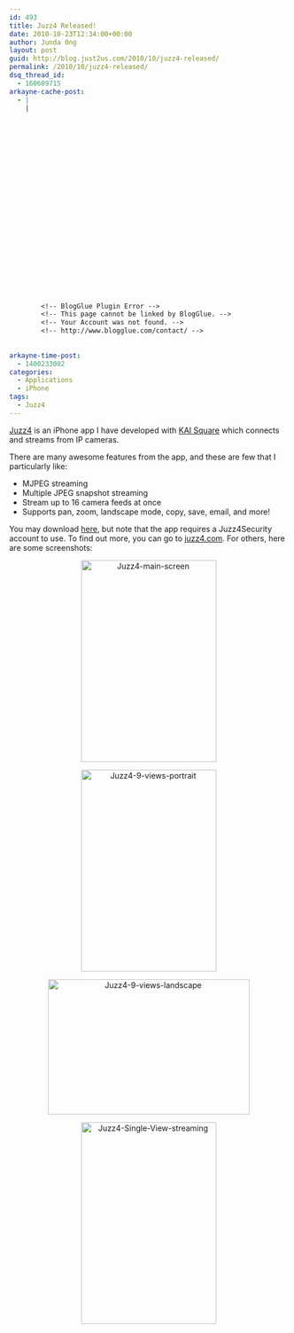 ```yaml
---
id: 493
title: Juzz4 Released!
date: 2010-10-23T12:34:00+00:00
author: Junda Ong
layout: post
guid: http://blog.just2us.com/2010/10/juzz4-released/
permalink: /2010/10/juzz4-released/
dsq_thread_id:
  - 160609715
arkayne-cache-post:
  - |
    |
        
        
        
        
        
        
        
        
        
        
        
        
        
        
        
        
        
        
        
        
        
        
        
        <!-- BlogGlue Plugin Error -->
        <!-- This page cannot be linked by BlogGlue. -->
        <!-- Your Account was not found. -->
        <!-- http://www.blogglue.com/contact/ -->
        
        
arkayne-time-post:
  - 1400233002
categories:
  - Applications
  - iPhone
tags:
  - Juzz4
---
```

<a href="http://itunes.apple.com/sg/app/juzz4/id396108982?mt=8" onclick="__gaTracker('send', 'event', 'outbound-article', 'http://itunes.apple.com/sg/app/juzz4/id396108982?mt=8', 'Juzz4');">Juzz4</a> is an iPhone app I have developed with <a href="http://www.kaisquare.com" onclick="__gaTracker('send', 'event', 'outbound-article', 'http://www.kaisquare.com', 'KAI Square');">KAI Square</a> which connects and streams from IP cameras.

There are many awesome features from the app, and these are few that I particularly like:

  * MJPEG streaming 
  * Multiple JPEG snapshot streaming 
  * Stream up to 16 camera feeds at once 
  * Supports pan, zoom, landscape mode, copy, save, email, and more!

You may download <a href="http://itunes.apple.com/sg/app/juzz4/id396108982?mt=8" onclick="__gaTracker('send', 'event', 'outbound-article', 'http://itunes.apple.com/sg/app/juzz4/id396108982?mt=8', 'here');">here</a>, but note that the app requires a Juzz4Security account to use. To find out more, you can go to <a href="http://www.juzz4.com" onclick="__gaTracker('send', 'event', 'outbound-article', 'http://www.juzz4.com', 'juzz4.com');">juzz4.com</a>. For others, here are some screenshots:

<p align="center">
  <a href="http://blog.just2us.com/wp-content/uploads/2010/10/Juzz4-main-screen.jpg" onclick="__gaTracker('send', 'event', 'outbound-article', 'http://blog.just2us.com/wp-content/uploads/2010/10/Juzz4-main-screen.jpg', '');"><img style="border-bottom: 0px; border-left: 0px; padding-left: 0px; padding-right: 0px; display: inline; border-top: 0px; border-right: 0px; padding-top: 0px" title="Juzz4-main-screen" border="0" alt="Juzz4-main-screen" src="http://blog.just2us.com/wp-content/uploads/2010/10/Juzz4-main-screen_thumb.jpg" width="244" height="364" /></a>
</p>

<p align="center">
  <a href="http://blog.just2us.com/wp-content/uploads/2010/10/Juzz4-9-views-portrait.jpg" onclick="__gaTracker('send', 'event', 'outbound-article', 'http://blog.just2us.com/wp-content/uploads/2010/10/Juzz4-9-views-portrait.jpg', '');"><img style="background-image: none; border-bottom: 0px; border-left: 0px; padding-left: 0px; padding-right: 0px; display: inline; border-top: 0px; border-right: 0px; padding-top: 0px" title="Juzz4-9-views-portrait" border="0" alt="Juzz4-9-views-portrait" src="http://blog.just2us.com/wp-content/uploads/2010/10/Juzz4-9-views-portrait_thumb.jpg" width="244" height="364" /></a>
</p>

<p align="center">
  <a href="http://blog.just2us.com/wp-content/uploads/2010/10/Juzz4-9-views-landscape.jpg" onclick="__gaTracker('send', 'event', 'outbound-article', 'http://blog.just2us.com/wp-content/uploads/2010/10/Juzz4-9-views-landscape.jpg', '');"><img style="background-image: none; border-bottom: 0px; border-left: 0px; padding-left: 0px; padding-right: 0px; display: inline; border-top: 0px; border-right: 0px; padding-top: 0px" title="Juzz4-9-views-landscape" border="0" alt="Juzz4-9-views-landscape" src="http://blog.just2us.com/wp-content/uploads/2010/10/Juzz4-9-views-landscape_thumb.jpg" width="364" height="244" /></a>
</p>

<p align="center">
  <a href="http://blog.just2us.com/wp-content/uploads/2010/10/Juzz4-Single-View-streaming.jpg" onclick="__gaTracker('send', 'event', 'outbound-article', 'http://blog.just2us.com/wp-content/uploads/2010/10/Juzz4-Single-View-streaming.jpg', '');"><img style="background-image: none; border-bottom: 0px; border-left: 0px; padding-left: 0px; padding-right: 0px; display: inline; border-top: 0px; border-right: 0px; padding-top: 0px" title="Juzz4-Single-View-streaming" border="0" alt="Juzz4-Single-View-streaming" src="http://blog.just2us.com/wp-content/uploads/2010/10/Juzz4-Single-View-streaming_thumb.jpg" width="244" height="364" /></a>
</p>

<div style="font-size:0px;height:0px;line-height:0px;margin:0;padding:0;clear:both">
</div>
